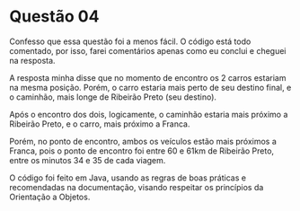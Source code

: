# Questão 04
Confesso que essa questão foi a menos fácil.
O código está todo comentado, por isso, farei comentários apenas como eu conclui e cheguei na resposta.

A resposta minha disse que no momento de encontro os 2 carros estariam na mesma posição. Porém, o carro estaria mais perto de seu destino final, e o caminhão, mais longe de Ribeirão Preto (seu destino).

Após o encontro dos dois, logicamente, o caminhão estaria mais próximo a Ribeirão Preto, e o carro, mais próximo a Franca.

Porém, no ponto de encontro, ambos os veículos estão mais próximos a Franca, pois o ponto de encontro foi entre 60 e 61km de Ribeirão Preto, entre os minutos 34 e 35 de cada viagem.

O código foi feito em Java, usando as regras de boas práticas e recomendadas na documentação, visando respeitar os princípios da Orientação a Objetos.

